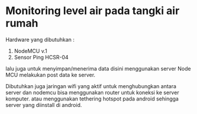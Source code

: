 # Monitoring level air pada tangki air rumah

Hardware yang dibutuhkan :
1. NodeMCU v.1
2. Sensor Ping HCSR-04

lalu juga untuk menyimpan/menerima data disini menggunakan server
Node MCU melakukan post data ke server.

Dibutuhkan juga jaringan wifi yang aktif untuk menghubungkan antara server dan nodemcu
bisa menggunakan router untuk koneksi ke server komputer. atau menggunakan tethering hotspot pada android
sehingga server yang diinstall di android.

